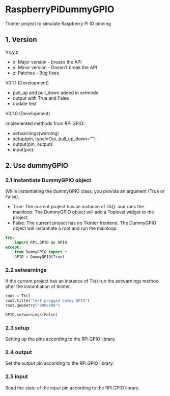 # RaspberryPiDummyGPIO
Tkinter project to simulate Raspberry Pi IO pinning


## 1. Version
Vx.y.z
* x: Major version - breaks the API
* y: Minor version - Doesn't break the API
* z: Patches - Bug fixes


V0.1.1 (Development)

* pull_up and pull_down added in setmode
* output with True and False
* update test


V0.1.0 (Development)

Implemented methods from RPi.GPIO:

* setwarnings(warning)
* setup(pin, typeInOut, pull_up_down="")
* output(pin, output):
* input(pin):


## 2. Use dummyGPIO

### 2.1 Instantiate DummyGPIO object

While instantiating the dummyGPIO class, you provide an argument (True or False).
* True: The current project has an instance of Tk(). and runs the mainloop. The DummyGPIO object will add a Toplevel widget to the project.
* False: The current project has no Tkinter frontend. The DummyGPIO object will instantiate a root and run the mainloop.

```python
try:
    import RPi.GPIO as GPIO
except:
    from DummyGPIO import *
    GPIO = DummyGPIO(True)
```


### 2.2 setwarnings

If the current project has an instance of Tk() run the setwarnings method after the instantiation of tkinter.

```python
root = Tk()
root.title("Test proggie dummy GPIO")
root.geometry("800x400")

GPIO.setwarnings(False)
```


### 2.3 setup

Setting up the pins according to the RPi.GPIO library.


### 2.4 output

Set the output pin according to the RPi.GPIO library.


### 2.5 input

Read the state of the input pin according to the RPi.GPIO library.

